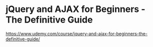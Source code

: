 # jQuery and AJAX for Beginners - The Definitive Guide

https://www.udemy.com/course/jquery-and-ajax-for-beginners-the-definitive-guide/
